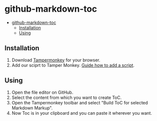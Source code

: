 # github-markdown-toc
- [github-markdown-toc](#github-markdown-toc)
  - [Installation](#installation)
  - [Using](#using)

## Installation
  1. Download [Tampermonkey](https://www.tampermonkey.net/) for your browser.
  2. Add our sciprt to Tamper Monkey. [Guide how to add a script](https://www.tampermonkey.net/faq.php?ext=dhdg&show=dhdg#Q102).
## Using
  1. Open the file editor on GitHub.
  2. Select the content from which you want to create ToC.
  3. Open the Tampermonkey toolbar and select "Build ToC for selected Markdown Markup".
  4. Now Toc is in your clipboard and you can paste it wherever you want.
